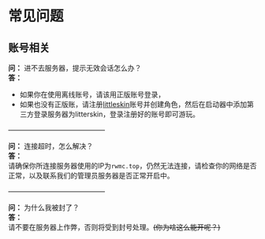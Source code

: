 # 常见问题

## 账号相关
**问：** 进不去服务器，提示无效会话怎么办？  
**答：**   
- 如果你在使用离线账号，请该用正版账号登录，  
- 如果也没有正版账，请注册[littleskin](https://littleskin.cn/?LANG=ZH_CN&lang=zh_CN)账号并创建角色，然后在启动器中添加第三方登录服务器为litterskin，登录注册好的账号即可游玩。

——————————————

**问：** 连接超时，怎么解决？  
**答：**   
请确保你所连接服务器使用的IP为`rwmc.top`，仍然无法连接，请检查你的网络是否正常，以及联系我们的管理员服务器是否正常开启中。

——————————————

**问：** 为什么我被封了？  
**答：**   
请不要在服务器上作弊，否则将受到封号处理。~~(你为啥这么能开呢？)~~
